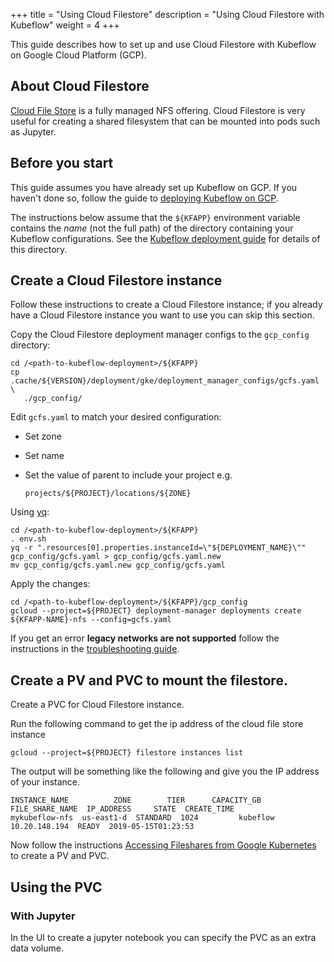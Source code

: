 +++
title = "Using Cloud Filestore"
description = "Using Cloud Filestore with Kubeflow"
weight = 4
+++

This guide describes how to set up and use Cloud Filestore with Kubeflow on 
Google Cloud Platform (GCP).

## About Cloud Filestore

[Cloud File Store](https://cloud.google.com/filestore/docs/) is a fully managed NFS offering.
Cloud Filestore is very useful for creating a shared filesystem that can be mounted into pods such as Jupyter.

## Before you start

This guide assumes you have already set up Kubeflow on GCP. If you haven't done
so, follow the guide to [deploying Kubeflow on GCP](/docs/gke/deploy/).

The instructions below assume that the `${KFAPP}` environment variable contains 
the *name* (not the full path) of the directory containing your Kubeflow 
configurations. See the
[Kubeflow deployment guide](/docs/gke/deploy/deploy-cli/) for details of this
directory.

## Create a Cloud Filestore instance

Follow these instructions to create a Cloud Filestore instance; if you already have a Cloud Filestore instance you want to
use you can skip this section.

Copy the Cloud Filestore deployment manager configs to the `gcp_config` directory:

```
cd /<path-to-kubeflow-deployment>/${KFAPP}
cp .cache/${VERSION}/deployment/gke/deployment_manager_configs/gcfs.yaml \
   ./gcp_config/
```

Edit `gcfs.yaml` to match your desired configuration:

  * Set zone
  * Set name
  * Set the value of parent to include your project e.g.

    ```
    projects/${PROJECT}/locations/${ZONE}
    ```

Using [yq](https://github.com/kislyuk/yq):

```
cd /<path-to-kubeflow-deployment>/${KFAPP}
. env.sh
yq -r ".resources[0].properties.instanceId=\"${DEPLOYMENT_NAME}\"" gcp_config/gcfs.yaml > gcp_config/gcfs.yaml.new
mv gcp_config/gcfs.yaml.new gcp_config/gcfs.yaml
```

Apply the changes:

<!-- 
  TODO(https://github.com/kubeflow/kubeflow/issues/3265): When this is fixed we
  should be able to just rerun kfctl apply platform rather than running gcloud
-->

```
cd /<path-to-kubeflow-deployment>/${KFAPP}/gcp_config
gcloud --project=${PROJECT} deployment-manager deployments create ${KFAPP-NAME}-nfs --config=gcfs.yaml
```

If you get an error **legacy networks are not supported** follow the instructions
in the [troubleshooting guide](/docs/other-guides/troubleshooting).

## Create a PV and PVC to mount the filestore.

Create a PVC for Cloud Filestore instance.

Run the following command to get the ip address of the cloud file store instance

```
gcloud --project=${PROJECT} filestore instances list
```

The output will be something like the following and give you the IP address of your instance.

```
INSTANCE_NAME          ZONE        TIER      CAPACITY_GB  FILE_SHARE_NAME  IP_ADDRESS     STATE  CREATE_TIME
mykubeflow-nfs  us-east1-d  STANDARD  1024         kubeflow         10.20.148.194  READY  2019-05-15T01:23:53

```

Now follow the instructions [Accessing Fileshares from Google Kubernetes](https://cloud.google.com/filestore/docs/accessing-fileshares) to create a PV and PVC.

## Using the PVC

### With Jupyter

In the UI to create a jupyter notebook you can specify the PVC as an extra data volume.
